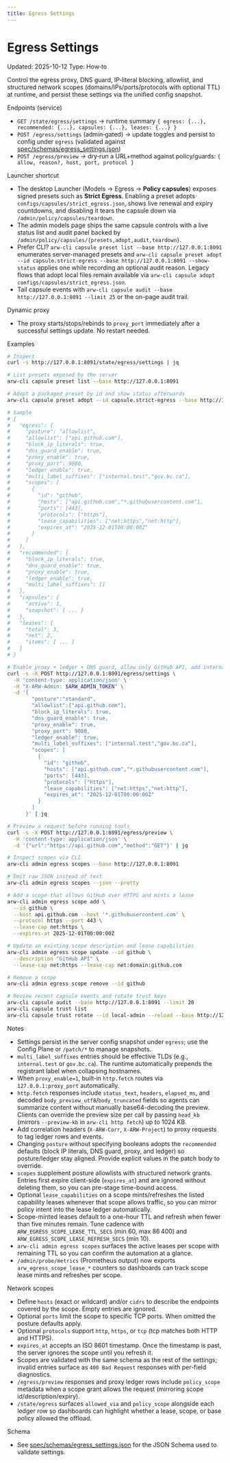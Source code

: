 ```yaml
---
title: Egress Settings
---
```


# Egress Settings
Updated: 2025-10-12
Type: How‑to

Control the egress proxy, DNS guard, IP‑literal blocking, allowlist, and structured network scopes (domains/IPs/ports/protocols with optional TTL) at runtime, and persist these settings via the unified config snapshot.

Endpoints (service)
- `GET /state/egress/settings` → runtime summary `{ egress: {...}, recommended: {...}, capsules: {...}, leases: {...} }`
- `POST /egress/settings` (admin‑gated) → update toggles and persist to config under `egress` (validated against [spec/schemas/egress_settings.json](https://github.com/t3hw00t/ARW/blob/main/spec/schemas/egress_settings.json))
- `POST /egress/preview` → dry‑run a URL+method against policy/guards: `{ allow, reason?, host, port, protocol }`

Launcher shortcut
- The desktop Launcher (Models → Egress → **Policy capsules**) exposes signed presets such as **Strict Egress**. Enabling a preset adopts `configs/capsules/strict_egress.json`, shows live renewal and expiry countdowns, and disabling it tears the capsule down via `/admin/policy/capsules/teardown`.
- The admin models page ships the same capsule controls with a live status list and audit panel backed by `/admin/policy/capsules/{presets,adopt,audit,teardown}`.
- Prefer CLI? `arw-cli capsule preset list --base http://127.0.0.1:8091` enumerates server-managed presets and `arw-cli capsule preset adopt --id capsule.strict-egress --base http://127.0.0.1:8091 --show-status` applies one while recording an optional audit reason. Legacy flows that adopt local files remain available via `arw-cli capsule adopt configs/capsules/strict_egress.json`.
- Tail capsule events with `arw-cli capsule audit --base http://127.0.0.1:8091 --limit 25` or the on-page audit trail.

Dynamic proxy
- The proxy starts/stops/rebinds to `proxy_port` immediately after a successful settings update. No restart needed.

Examples
```bash
# Inspect
curl -s http://127.0.0.1:8091/state/egress/settings | jq

# List presets exposed by the server
arw-cli capsule preset list --base http://127.0.0.1:8091

# Adopt a packaged preset by id and show status afterwards
arw-cli capsule preset adopt --id capsule.strict-egress --base http://127.0.0.1:8091 --show-status

# Sample
# {
#   "egress": {
#     "posture": "allowlist",
#     "allowlist": ["api.github.com"],
#     "block_ip_literals": true,
#     "dns_guard_enable": true,
#     "proxy_enable": true,
#     "proxy_port": 9080,
#     "ledger_enable": true,
#     "multi_label_suffixes": ["internal.test","gov.bc.ca"],
#     "scopes": [
#       {
#         "id": "github",
#         "hosts": ["api.github.com","*.githubusercontent.com"],
#         "ports": [443],
#         "protocols": ["https"],
#         "lease_capabilities": ["net:https","net:http"],
#         "expires_at": "2025-12-01T00:00:00Z"
#       }
#     ]
#   },
#   "recommended": {
#     "block_ip_literals": true,
#     "dns_guard_enable": true,
#     "proxy_enable": true,
#     "ledger_enable": true,
#     "multi_label_suffixes": []
#   },
#   "capsules": {
#     "active": 1,
#     "snapshot": { ... }
#   },
#   "leases": {
#     "total": 3,
#     "net": 2,
#     "items": [ ... ]
#   }
# }

# Enable proxy + ledger + DNS guard, allow only GitHub API, add internal suffixes, persist
curl -s -X POST http://127.0.0.1:8091/egress/settings \
  -H 'content-type: application/json' \
  -H "X-ARW-Admin: $ARW_ADMIN_TOKEN" \
  -d '{
        "posture":"standard",
        "allowlist":["api.github.com"],
        "block_ip_literals": true,
        "dns_guard_enable": true,
        "proxy_enable": true,
        "proxy_port": 9080,
        "ledger_enable": true,
        "multi_label_suffixes": ["internal.test","gov.bc.ca"],
        "scopes": [
          {
            "id": "github",
            "hosts": ["api.github.com","*.githubusercontent.com"],
            "ports": [443],
            "protocols": ["https"],
            "lease_capabilities": ["net:https","net:http"],
            "expires_at": "2025-12-01T00:00:00Z"
          }
        ]
      }' | jq

# Preview a request before running tools
curl -s -X POST http://127.0.0.1:8091/egress/preview \
  -H 'content-type: application/json' \
  -d '{"url":"https://api.github.com","method":"GET"}' | jq

# Inspect scopes via CLI
arw-cli admin egress scopes --base http://127.0.0.1:8091

# Emit raw JSON instead of text
arw-cli admin egress scopes --json --pretty

# Add a scope that allows GitHub over HTTPS and mints a lease
arw-cli admin egress scope add \
  --id github \
  --host api.github.com --host '*.githubusercontent.com' \
  --protocol https --port 443 \
  --lease-cap net:https \
  --expires-at 2025-12-01T00:00:00Z

# Update an existing scope description and lease capabilities
arw-cli admin egress scope update --id github \
  --description "GitHub API" \
  --lease-cap net:https --lease-cap net:domain:github.com

# Remove a scope
arw-cli admin egress scope remove --id github

# Review recent capsule events and rotate trust keys
arw-cli capsule audit --base http://127.0.0.1:8091 --limit 20
arw-cli capsule trust list
arw-cli capsule trust rotate --id local-admin --reload --base http://127.0.0.1:8091
```

Notes
- Settings persist in the server config snapshot under `egress`; use the Config Plane or `/patch/*` to manage snapshots.
- `multi_label_suffixes` entries should be effective TLDs (e.g., `internal.test` or `gov.bc.ca`). The runtime automatically prepends the registrant label when collapsing hostnames.
- When `proxy_enable=1`, built‑in `http.fetch` routes via `127.0.0.1:proxy_port` automatically.
- `http.fetch` responses include `status_text`, `headers`, `elapsed_ms`, and decoded `body_preview_utf8`/`body_truncated` fields so agents can summarize content without manually base64-decoding the preview. Clients can override the preview size per call by passing `head_kb` (mirrors `--preview-kb` in `arw-cli http fetch`) up to 1024 KB.
- Add correlation headers (`X-ARW-Corr`, `X-ARW-Project`) to proxy requests to tag ledger rows and events.
- Changing `posture` without specifying booleans adopts the `recommended` defaults (block IP literals, DNS guard, proxy, and ledger) so posture/ledger stay aligned. Provide explicit values in the patch body to override.
- `scopes` supplement posture allowlists with structured network grants. Entries first expire client-side (`expires_at`) and are ignored without deleting them, so you can pre-stage time-bound access.
- Optional `lease_capabilities` on a scope mints/refreshes the listed capability leases whenever that scope allows traffic, so you can mirror policy intent into the lease ledger automatically.
- Scope-minted leases default to a one-hour TTL and refresh when fewer than five minutes remain. Tune cadence with `ARW_EGRESS_SCOPE_LEASE_TTL_SECS` (min 60, max 86 400) and `ARW_EGRESS_SCOPE_LEASE_REFRESH_SECS` (min 10).
- `arw-cli admin egress scopes` surfaces the active leases per scope with remaining TTL so you can confirm the automation at a glance.
- `/admin/probe/metrics` (Prometheus output) now exports `arw_egress_scope_lease_*` counters so dashboards can track scope lease mints and refreshes per scope.

Network scopes
- Define `hosts` (exact or wildcard) and/or `cidrs` to describe the endpoints covered by the scope. Empty entries are ignored.
- Optional `ports` limit the scope to specific TCP ports. When omitted the posture defaults apply.
- Optional `protocols` support `http`, `https`, or `tcp` (tcp matches both HTTP and HTTPS).
- `expires_at` accepts an ISO 8601 timestamp. Once the timestamp is past, the server ignores the scope until you refresh it.
- Scopes are validated with the same schema as the rest of the settings; invalid entries surface as `400 Bad Request` responses with per-field diagnostics.
- `/egress/preview` responses and proxy ledger rows include `policy_scope` metadata when a scope grant allows the request (mirroring scope id/description/expiry).
- `/state/egress` surfaces `allowed_via` and `policy_scope` alongside each ledger row so dashboards can highlight whether a lease, scope, or base policy allowed the offload.

Schema
- See [spec/schemas/egress_settings.json](https://github.com/t3hw00t/ARW/blob/main/spec/schemas/egress_settings.json) for the JSON Schema used to validate settings.
